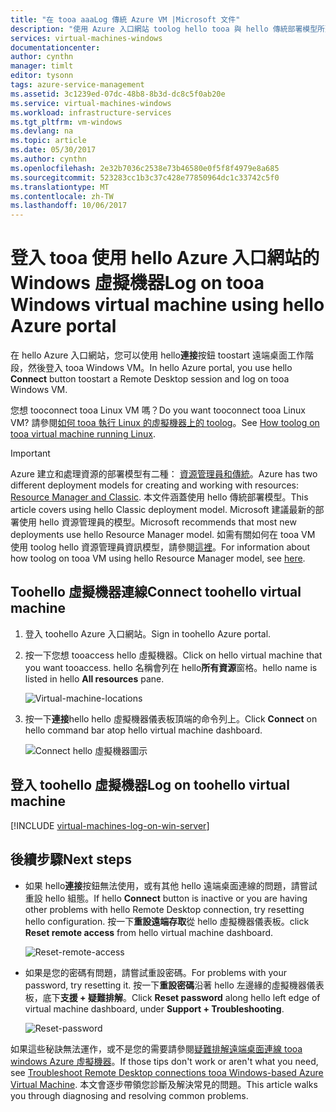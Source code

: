 ```yaml
---
title: "在 tooa aaaLog 傳統 Azure VM |Microsoft 文件"
description: "使用 Azure 入口網站 toolog hello tooa 與 hello 傳統部署模型所建立的 Windows 虛擬機器上。"
services: virtual-machines-windows
documentationcenter: 
author: cynthn
manager: timlt
editor: tysonn
tags: azure-service-management
ms.assetid: 3c1239ed-07dc-48b8-8b3d-dc8c5f0ab20e
ms.service: virtual-machines-windows
ms.workload: infrastructure-services
ms.tgt_pltfrm: vm-windows
ms.devlang: na
ms.topic: article
ms.date: 05/30/2017
ms.author: cynthn
ms.openlocfilehash: 2e32b7036c2538e73b46580e0f5f8f4979e8a685
ms.sourcegitcommit: 523283cc1b3c37c428e77850964dc1c33742c5f0
ms.translationtype: MT
ms.contentlocale: zh-TW
ms.lasthandoff: 10/06/2017
---
```

# <a name="log-on-tooa-windows-virtual-machine-using-hello-azure-portal"></a><span data-ttu-id="0ed05-103">登入 tooa 使用 hello Azure 入口網站的 Windows 虛擬機器</span><span class="sxs-lookup"><span data-stu-id="0ed05-103">Log on tooa Windows virtual machine using hello Azure portal</span></span>
<span data-ttu-id="0ed05-104">在 hello Azure 入口網站，您可以使用 hello**連接**按鈕 toostart 遠端桌面工作階段，然後登入 tooa Windows VM。</span><span class="sxs-lookup"><span data-stu-id="0ed05-104">In hello Azure portal, you use hello **Connect** button toostart a Remote Desktop session and log on tooa Windows VM.</span></span>

<span data-ttu-id="0ed05-105">您想 tooconnect tooa Linux VM 嗎？</span><span class="sxs-lookup"><span data-stu-id="0ed05-105">Do you want tooconnect tooa Linux VM?</span></span> <span data-ttu-id="0ed05-106">請參閱[如何 tooa 執行 Linux 的虛擬機器上的 toolog](../../linux/mac-create-ssh-keys.md)。</span><span class="sxs-lookup"><span data-stu-id="0ed05-106">See [How toolog on tooa virtual machine running Linux](../../linux/mac-create-ssh-keys.md).</span></span>

<!--
Deleting, but not 100% sure
Learn how too[perform these steps using new Azure portal](../connect-logon.md?toc=%2fazure%2fvirtual-machines%2fwindows%2ftoc.json).
-->

> [!IMPORTANT]
> <span data-ttu-id="0ed05-107">Azure 建立和處理資源的部署模型有二種： [資源管理員和傳統](../../../resource-manager-deployment-model.md)。</span><span class="sxs-lookup"><span data-stu-id="0ed05-107">Azure has two different deployment models for creating and working with resources: [Resource Manager and Classic](../../../resource-manager-deployment-model.md).</span></span> <span data-ttu-id="0ed05-108">本文件涵蓋使用 hello 傳統部署模型。</span><span class="sxs-lookup"><span data-stu-id="0ed05-108">This article covers using hello Classic deployment model.</span></span> <span data-ttu-id="0ed05-109">Microsoft 建議最新的部署使用 hello 資源管理員的模型。</span><span class="sxs-lookup"><span data-stu-id="0ed05-109">Microsoft recommends that most new deployments use hello Resource Manager model.</span></span> <span data-ttu-id="0ed05-110">如需有關如何在 tooa VM 使用 toolog hello 資源管理員資訊模型，請參閱[這裡](../connect-logon.md?toc=%2fazure%2fvirtual-machines%2fwindows%2ftoc.json)。</span><span class="sxs-lookup"><span data-stu-id="0ed05-110">For information about how toolog on tooa VM using hello Resource Manager model, see [here](../connect-logon.md?toc=%2fazure%2fvirtual-machines%2fwindows%2ftoc.json).</span></span>

## <a name="connect-toohello-virtual-machine"></a><span data-ttu-id="0ed05-111">Toohello 虛擬機器連線</span><span class="sxs-lookup"><span data-stu-id="0ed05-111">Connect toohello virtual machine</span></span>
1. <span data-ttu-id="0ed05-112">登入 toohello Azure 入口網站。</span><span class="sxs-lookup"><span data-stu-id="0ed05-112">Sign in toohello Azure portal.</span></span>
2. <span data-ttu-id="0ed05-113">按一下您想 tooaccess hello 虛擬機器。</span><span class="sxs-lookup"><span data-stu-id="0ed05-113">Click on hello virtual machine that you want tooaccess.</span></span> <span data-ttu-id="0ed05-114">hello 名稱會列在 hello**所有資源**窗格。</span><span class="sxs-lookup"><span data-stu-id="0ed05-114">hello name is listed in hello **All resources** pane.</span></span>

    ![Virtual-machine-locations](./media/connect-logon/azureportaldashboard.png)

3. <span data-ttu-id="0ed05-116">按一下**連接**hello hello 虛擬機器儀表板頂端的命令列上。</span><span class="sxs-lookup"><span data-stu-id="0ed05-116">Click **Connect** on hello command bar atop hello virtual machine dashboard.</span></span>

    ![Connect hello 虛擬機器圖示](./media/connect-logon/virtualmachine_dashboard_connect.png)

<!-- Don't know if this still applies
     I think we can zap this.
> [!TIP]
> If hello **Connect** button isn't available, see hello troubleshooting tips at hello end of this article.
>
>
-->

## <a name="log-on-toohello-virtual-machine"></a><span data-ttu-id="0ed05-118">登入 toohello 虛擬機器</span><span class="sxs-lookup"><span data-stu-id="0ed05-118">Log on toohello virtual machine</span></span>
[!INCLUDE [virtual-machines-log-on-win-server](../../../../includes/virtual-machines-log-on-win-server.md)]

## <a name="next-steps"></a><span data-ttu-id="0ed05-119">後續步驟</span><span class="sxs-lookup"><span data-stu-id="0ed05-119">Next steps</span></span>
* <span data-ttu-id="0ed05-120">如果 hello**連接**按鈕無法使用，或有其他 hello 遠端桌面連線的問題，請嘗試重設 hello 組態。</span><span class="sxs-lookup"><span data-stu-id="0ed05-120">If hello **Connect** button is inactive or you are having other problems with hello Remote Desktop connection, try resetting hello configuration.</span></span> <span data-ttu-id="0ed05-121">按一下**重設遠端存取**從 hello 虛擬機器儀表板。</span><span class="sxs-lookup"><span data-stu-id="0ed05-121">click **Reset remote access** from hello virtual machine dashboard.</span></span>

    ![Reset-remote-access](./media/connect-logon/virtualmachine_dashboard_reset_remote_access.png)

* <span data-ttu-id="0ed05-123">如果是您的密碼有問題，請嘗試重設密碼。</span><span class="sxs-lookup"><span data-stu-id="0ed05-123">For problems with your password, try resetting it.</span></span> <span data-ttu-id="0ed05-124">按一下**重設密碼**沿著 hello 左邊緣的虛擬機器儀表板，底下**支援 + 疑難排解**。</span><span class="sxs-lookup"><span data-stu-id="0ed05-124">Click **Reset password** along hello left edge of virtual machine dashboard, under **Support + Troubleshooting**.</span></span>

    ![Reset-password](./media/connect-logon/virtualmachine_dashboard_reset_password.png)

<span data-ttu-id="0ed05-126">如果這些秘訣無法運作，或不是您的需要請參閱[疑難排解遠端桌面連線 tooa windows Azure 虛擬機器](../troubleshoot-rdp-connection.md?toc=%2fazure%2fvirtual-machines%2fwindows%2ftoc.json)。</span><span class="sxs-lookup"><span data-stu-id="0ed05-126">If those tips don't work or aren't what you need, see [Troubleshoot Remote Desktop connections tooa Windows-based Azure Virtual Machine](../troubleshoot-rdp-connection.md?toc=%2fazure%2fvirtual-machines%2fwindows%2ftoc.json).</span></span> <span data-ttu-id="0ed05-127">本文會逐步帶領您診斷及解決常見的問題。</span><span class="sxs-lookup"><span data-stu-id="0ed05-127">This article walks you through diagnosing and resolving common problems.</span></span>
